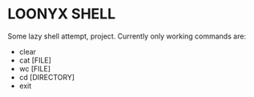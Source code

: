 # LOONYX SHELL
Some lazy shell attempt, project.
Currently only working commands are:
* clear
* cat [FILE]
* wc [FILE]
* cd [DIRECTORY]
* exit